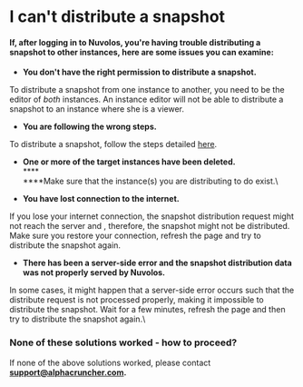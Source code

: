 # I can't distribute a snapshot

#### If, after logging in to Nuvolos, you're having trouble distributing a snapshot to other instances, here are some issues you can examine:

* **You don't have the right permission to distribute a snapshot.**

To distribute a snapshot from one instance to another, you need to be the editor of _both_ instances. An instance editor will not be able to distribute a snapshot to an instance where she is a viewer.

* **You are following the wrong steps.**

To distribute a snapshot, follow the steps detailed [here](../../actions/distribute-objects-in-nuvolos/).

* **One or more of the target instances have been deleted.**\
  ****\
  ****Make sure that the instance(s) you are distributing to do exist.\

* **You have lost connection to the internet.**

If you lose your internet connection, the snapshot distribution request might not reach the server and , therefore,  the snapshot might not be distributed. Make sure you restore your connection,  refresh the page and try to distribute the snapshot again.

* **There has been a server-side error and the snapshot distribution data was not properly served by Nuvolos.**

In some cases, it might happen that a server-side error occurs such that the distribute request is not processed properly, making it impossible to distribute the snapshot. Wait for a few minutes, refresh the page and then try to distribute the snapshot again.\


### None of these solutions worked - how to proceed?

If none of the above solutions worked, please contact **support@alphacruncher.com.**
